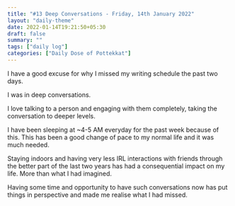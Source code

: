 ```yaml
---
title: "#13 Deep Conversations - Friday, 14th January 2022"
layout: "daily-theme"
date: 2022-01-14T19:21:50+05:30
draft: false
summary: ""
tags: ["daily log"]
categories: ["Daily Dose of Pottekkat"]
---
```


I have a good excuse for why I missed my writing schedule the past two days.

I was in deep conversations.

I love talking to a person and engaging with them completely, taking the conversation to deeper levels.

I have been sleeping at ~4-5 AM everyday for the past week because of this. This has been a good change of pace to my normal life and it was much needed.

Staying indoors and having very less IRL interactions with friends through the better part of the last two years has had a consequential impact on my life. More than what I had imagined.

Having some time and opportunity to have such conversations now has put things in perspective and made me realise what I had missed.